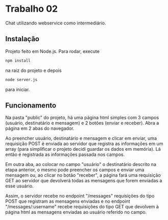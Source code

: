 # Trabalho 02

Chat utilizando webservice como intermediário.

## Instalação

Projeto feito em Node.js. Para rodar, execute

```bash
npm install
```
na raiz do projeto e depois

```bash
node server.js
```

para iniciar.

## Funcionamento

Na pasta "public" do projeto, há uma página html simples com 3 campos (usuário, destinatário e mensagem) e 2 botões (enviar e receber). Abra a página em 2 abas do navegador.

Ao preencher usuário, destinatário e mensagem e clicar em enviar, uma requisição POST é enviada ao servidor que registra as informações em um array (para simplificar o projeto decidi guardar os dados em memória). Lá então é registrada as informações passada nos campos.

Em outra aba, ao colocar no campo "usuário" o destinatário descrito na etapa anterior, o mesmo pode preencher os campos e enviar uma mensagem ou, ao clicar no botão "receber", a página fará uma requisição GET ao servidor que devolverá todas as mensagens que forem enviadas a esse usuário.

Assim, o servidor recebe no endpoint "/messages" requisições do tipo POST que registram as mensagens enviadas e no endpoint "/messages/:username" recebe requisições do tipo GET que devolvem à página html as mensagens enviadas ao usuário referido no campo.
